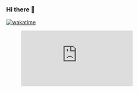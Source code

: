 ### Hi there 👋

<!--START_SECTION:waka-->
<!--END_SECTION:waka-->
  <a href="https://wakatime.com/badge/user/018cc78b-fa42-436b-a115-6cbf8cf546e5/project/018cc78f-ff10-4627-abec-9cb3d0188993"><img src="https://wakatime.com/badge/user/018cc78b-fa42-436b-a115-6cbf8cf546e5/project/018cc78f-ff10-4627-abec-9cb3d0188993.svg" alt="wakatime"><figure><embed src="https://wakatime.com/share/@018cc78b-fa42-436b-a115-6cbf8cf546e5/a0137dfb-a8e2-4c43-9955-e50a99e12384.svg"></embed></figure></a>
  
<!--
**WEI-Qingyu/WEI-Qingyu** is a ✨ _special_ ✨ repository because its `README.md` (this file) appears on your GitHub profile.

Here are some ideas to get you started:

- 🔭 I’m currently working on ...
- 🌱 I’m currently learning ...
- 👯 I’m looking to collaborate on ...
- 🤔 I’m looking for help with ...
- 💬 Ask me about ...
- 📫 How to reach me: ...
- 😄 Pronouns: ...
- ⚡ Fun fact: ...
-->
